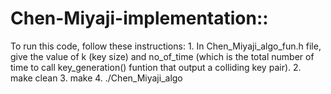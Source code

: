 # Chen-Miyaji-implementation::

To run this code, follow these instructions:
      1. In Chen_Miyaji_algo_fun.h file, give the value of k (key size) and no_of_time (which is the total number of time to 
         call key_generation() funtion that output a colliding key pair).
      2. make clean
      3. make
      4. ./Chen_Miyaji_algo
